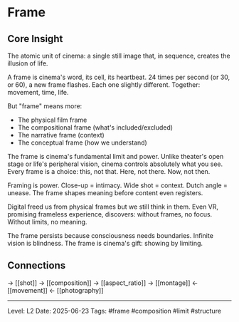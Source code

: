 # Frame

## Core Insight
The atomic unit of cinema: a single still image that, in sequence, creates the illusion of life.

A frame is cinema's word, its cell, its heartbeat. 24 times per second (or 30, or 60), a new frame flashes. Each one slightly different. Together: movement, time, life.

But "frame" means more:
- The physical film frame
- The compositional frame (what's included/excluded)
- The narrative frame (context)
- The conceptual frame (how we understand)

The frame is cinema's fundamental limit and power. Unlike theater's open stage or life's peripheral vision, cinema controls absolutely what you see. Every frame is a choice: this, not that. Here, not there. Now, not then.

Framing is power. Close-up = intimacy. Wide shot = context. Dutch angle = unease. The frame shapes meaning before content even registers.

Digital freed us from physical frames but we still think in them. Even VR, promising frameless experience, discovers: without frames, no focus. Without limits, no meaning.

The frame persists because consciousness needs boundaries. Infinite vision is blindness. The frame is cinema's gift: showing by limiting.

## Connections
→ [[shot]]
→ [[composition]]
→ [[aspect_ratio]]
→ [[montage]]
← [[movement]]
← [[photography]]

---
Level: L2
Date: 2025-06-23
Tags: #frame #composition #limit #structure
